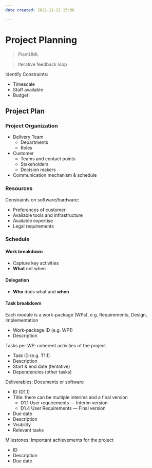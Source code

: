 ```yaml
---
date created: 2021-11-22 15:06

---
```


# Project Planning

> PlantUML

> Iterative feedback loop

Identify Constraints:

- Timescale
- Staff available
- Budget

## Project Plan

### Project Organization

- Delivery Team
  - Departments
  - Roles
- Customer
  - Teams and contact points
  - Stakeholders
  - Decision makers
- Communication mechanism & schedule

### Resources

Constraints on software/hardware:

- Preferences of customer
- Available tools and infrastructure
- Available expertise
- Legal requirements

### Schedule

#### Work breakdown

- Capture key activities
- **What** not when

#### Delegation

- **Who** does what and **when**

#### Task breakdown

Each module is a work-package (WPs), e.g. Requirements, Design, Implementation

- Work-package ID (e.g. WP1)
- Description

Tasks per WP: coherent activities of the project

- Task ID (e.g. T1.1)
- Description
- Start & end date (tentative)
- Dependencies (other tasks)

Deliverables: Documents or software

- ID (D1.1)
- Title: there can be multiple interims and a final version
  - D1.1 User requirements — Interim version
  - D1.4 User Requirements — Final version
- Due date
- Description
- Visibility
- Relevant tasks

Milestones: Important achievements for the project

- ID
- Description
- Due date
